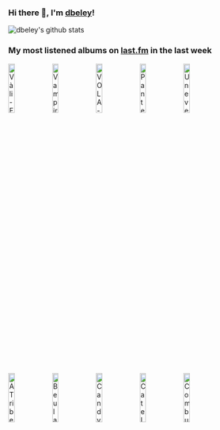 ### Hi there 👋, I'm [dbeley](https://dbeley.ovh/en)!

![dbeley's github stats](https://github-readme-stats.vercel.app/api?username=dbeley)

### My most listened albums on [last.fm](https://www.last.fm/user/d_beley) in the last week

[<img src='https://lastfm.freetls.fastly.net/i/u/300x300/367267fe527b4e8a89231131062a4a0b.jpg' width='16%' height='16%' alt='Vàli - Forlatt'>](https://www.last.fm/music/v%25c3%25a0li/forlatt)&nbsp;
[<img src='https://lastfm.freetls.fastly.net/i/u/300x300/61fe67ac1045c545a57bfc81da022f91.png' width='16%' height='16%' alt='Vampire Weekend - Vampire Weekend'>](https://www.last.fm/music/vampire%2bweekend/vampire%2bweekend)&nbsp;
[<img src='https://lastfm.freetls.fastly.net/i/u/300x300/0daf0b208974beb224e7161e68aa239b.jpg' width='16%' height='16%' alt='VOLA - Witness'>](https://www.last.fm/music/vola/witness)&nbsp;
[<img src='https://lastfm.freetls.fastly.net/i/u/300x300/bf7207240ac7461dbdf0ee761f96b701.png' width='16%' height='16%' alt='Pantera - Cowboys From Hell'>](https://www.last.fm/music/pantera/cowboys%2bfrom%2bhell)&nbsp;
[<img src='https://lastfm.freetls.fastly.net/i/u/300x300/5cd3eb10c0b5405684aedfc28e235488.png' width='16%' height='16%' alt='Uneven Structure - Februus'>](https://www.last.fm/music/uneven%2bstructure/februus)&nbsp;
<br>
[<img src='https://lastfm.freetls.fastly.net/i/u/300x300/1ed2a8b06875441f85256b2f162fdf9b.png' width='16%' height='16%' alt='A Tribe Called Quest - The Low End Theory'>](https://www.last.fm/music/a%2btribe%2bcalled%2bquest/the%2blow%2bend%2btheory)&nbsp;
[<img src='https://lastfm.freetls.fastly.net/i/u/300x300/ce653ac58a7d7c512cb43d0c1d508adc.jpg' width='16%' height='16%' alt='Beulah - When Your Heartstrings Break'>](https://www.last.fm/music/beulah/when%2byour%2bheartstrings%2bbreak)&nbsp;
[<img src='https://lastfm.freetls.fastly.net/i/u/300x300/b6cb3ed542d54666b415b0fd25ec9432.png' width='16%' height='16%' alt='Candy Claws - Ceres & Calypso in the Deep Time'>](https://www.last.fm/music/candy%2bclaws/ceres%2b%2526%2bcalypso%2bin%2bthe%2bdeep%2btime)&nbsp;
[<img src='https://lastfm.freetls.fastly.net/i/u/300x300/f80044198111337673cbfe0a2478796e.jpg' width='16%' height='16%' alt='Cate Le Bon - Crab Day'>](https://www.last.fm/music/cate%2ble%2bbon/crab%2bday)&nbsp;
[<img src='https://lastfm.freetls.fastly.net/i/u/300x300/5032420e1709c12642361c76483986f2.jpg' width='16%' height='16%' alt='Combustible Edison - I, Swinger'>](https://www.last.fm/music/combustible%2bedison/i%252c%2bswinger)&nbsp;
<br>
